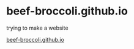 # beef-broccoli.github.io
trying to make a website

[beef-broccoli.github.io](beef-broccoli.github.io)
